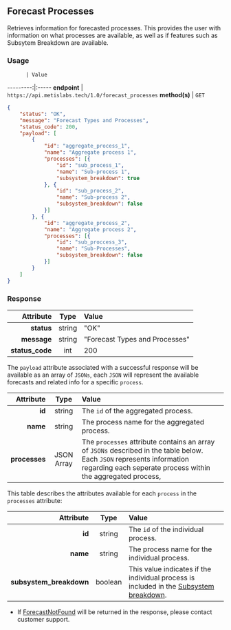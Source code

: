 ## Forecast Processes
Retrieves information for forecasted processes. This provides the user with information on what processes are available, as well as if features such as Subsytem Breakdown are available.

### Usage

          | Value
---------:|:-----
__endpoint__ | `https://api.metislabs.tech/1.0/forecast_processes`
__method(s)__ | `GET`

```json
{
    "status": "OK",
    "message": "Forecast Types and Processes",
    "status_code": 200,
    "payload": [
        {
            "id": "aggregate_process_1",
            "name": "Aggregate process 1",
            "processes": [{
                "id": "sub_process_1",
                "name": "Sub-process 1",
                "subsystem_breakdown": true
            }, {
                "id": "sub_process_2",
                "name": "Sub-process 2",
                "subsystem_breakdown": false
            }]
        }, {
            "id": "aggregate_process_2",
            "name": "Aggregate process 2",
            "processes": [{
                "id": "sub_proccess_3",
                "name": "Sub-Processes",
                "subsystem_breakdown": false
            }]
        }
    ]
}
```

### Response

 Attribute | Type | Value
---------:|:----:|:-----
__status__ | string | "OK"
__message__ | string | "Forecast Types and Processes"
__status_code__ | int | 200

The `payload` attribute associated with a successful response will be available as an array of `JSONs`, each `JSON` will
represent the available forecasts and related info for a specific `process`.

 Attribute | Type | Value
---------:|:----:|:-----
__id__ | string | The `id` of the aggregated process.
__name__ | string | The process name for the aggregated process.
__processes__ | JSON Array | The `processes` attribute contains an array of `JSONs` described in the table below. Each `JSON` represents information regarding each seperate process within the aggregated process,

This table describes the attributes available for each `process` in the `processes` attribute:

 Attribute | Type | Value
---------:|:----:|:-----
__id__ | string | The `id` of the individual process.
__name__ | string | The process name for the individual process.
__subsystem_breakdown__ | boolean | This value indicates if the individual process is included in the [Subsystem breakdown](#subsystem-breakdown).

* If [ForecastNotFound](#client-based-errors) will be returned in the response, please contact customer support.
